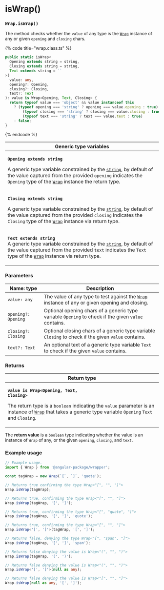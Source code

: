 # isWrap()

### `Wrap.isWrap()`

The method checks whether the `value` of any type is the [`Wrap`](../wrap.md) instance of any or given `opening` and `closing` chars.

{% code title="wrap.class.ts" %}
```typescript
public static isWrap<
  Opening extends string = string,
  Closing extends string = string,
  Text extends string = ``
>(
  value: any,
  opening?: Opening,
  closing?: Closing,
  text?: Text
): value is Wrap<Opening, Text, Closing> {
  return typeof value === 'object' && value instanceof this
    ? (typeof opening === 'string' ? opening === value.opening : true) &&
        (typeof closing === 'string' ? closing === value.closing : true) &&
        (typeof text === 'string' ? text === value.text : true)
    : false;
}
```
{% endcode %}

| Generic type variables                                                                                                                                                                                                                                                                                                                                                                                           |
| ---------------------------------------------------------------------------------------------------------------------------------------------------------------------------------------------------------------------------------------------------------------------------------------------------------------------------------------------------------------------------------------------------------------- |
| <p><strong><code>Opening extends string</code></strong></p><p>A generic type variable constrained by the <a href="https://www.typescriptlang.org/docs/handbook/basic-types.html#string"><code>string</code></a>, by default of the value captured from the provided <code>opening</code> indicates the <code>Opening</code> type of the <a href="../wrap.md"><code>Wrap</code></a> instance the return type.</p> |
| <p><strong><code>Closing extends string</code></strong></p><p>A generic type variable constrained by the <a href="https://www.typescriptlang.org/docs/handbook/basic-types.html#string"><code>string</code></a>, by default of the value captured from the provided <code>closing</code> indicates the <code>Closing</code> type of the <a href="../wrap.md"><code>Wrap</code></a> instance via return type.</p> |
| <p><strong><code>Text extends string</code></strong><br>A generic type variable constrained by the <a href="https://www.typescriptlang.org/docs/handbook/basic-types.html#string"><code>string</code></a>, by default of the value captured from the provided <code>text</code> indicates the <code>Text</code> type of the <a href="../wrap.md"><code>Wrap</code></a> instance via return type.</p>             |

### Parameters

| Name: type          | Description                                                                                                  |
| ------------------- | ------------------------------------------------------------------------------------------------------------ |
| `value: any`        | The value of any type to test against the [`Wrap`](../wrap.md) instance of any or given opening and closing. |
| `opening?: Opening` | Optional opening chars of a generic type variable `Opening` to check if the given `value` contains.          |
| `closing?: Closing` | Optional closing chars of a generic type variable `Closing` to check if the given `value` contains.          |
| `text?: Text`       | An optional text of a generic type variable `Text` to check if the given `value` contains.                   |

### Returns

| Return type                                                                                                                                                                                                                                                                                                                                  |
| -------------------------------------------------------------------------------------------------------------------------------------------------------------------------------------------------------------------------------------------------------------------------------------------------------------------------------------------- |
| <p><strong><code>value is Wrap&#x3C;Opening, Text, Closing></code></strong></p><p>The return type is a <code>boolean</code> indicating the <code>value</code> parameter is an instance of <a href="../wrap.md"><code>Wrap</code></a> that takes a generic type variable <code>Opening</code> <code>Text</code> and <code>Closing</code>.</p> |

The **return value** is a [`boolean`](https://developer.mozilla.org/en-US/docs/Web/JavaScript/Reference/Global\_Objects/Boolean) type indicating whether the value is an instance of `Wrap` of any, or the given `opening`, `closing`, and `text`.

### Example usage

```typescript
// Example usage.
import { Wrap } from '@angular-package/wrapper';

const tagWrap = new Wrap(`[`, `]`, 'quote');

// Returns true confirming the type Wrap<"[", "", "]">
Wrap.isWrap(tagWrap);

// Returns true, confirming the type Wrap<"[", "", "]">
Wrap.isWrap(tagWrap, '[', ']');

// Returns true, confirming the type Wrap<"[", "quote", "]">
Wrap.isWrap(tagWrap, '[', ']', 'quote');

// Returns true, confirming the type Wrap<"[", "", "]">
Wrap.isWrap<'[', ']'>(tagWrap, '[', ']');

// Returns false, denying the type Wrap<"[", "span", "]">
Wrap.isWrap(tagWrap, '[', ']', 'span');

// Returns false denying the value is Wrap<"(", "", ")">
Wrap.isWrap(tagWrap, '(', ')');

// Returns false denying the value is Wrap<"(", "", ")">
Wrap.isWrap<'[', ']'>(null as any);

// Returns false denying the value is Wrap<"[", "", "]">
Wrap.isWrap(null as any, '[', ']');
```
